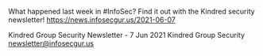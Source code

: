 What happened last week in #InfoSec? Find it out with the Kindred security newsletter!
https://news.infosecgur.us/2021-06-07

Kindred Group Security Newsletter -  7 Jun 2021
Kindred Group Security
newsletter@infosecgur.us
 
